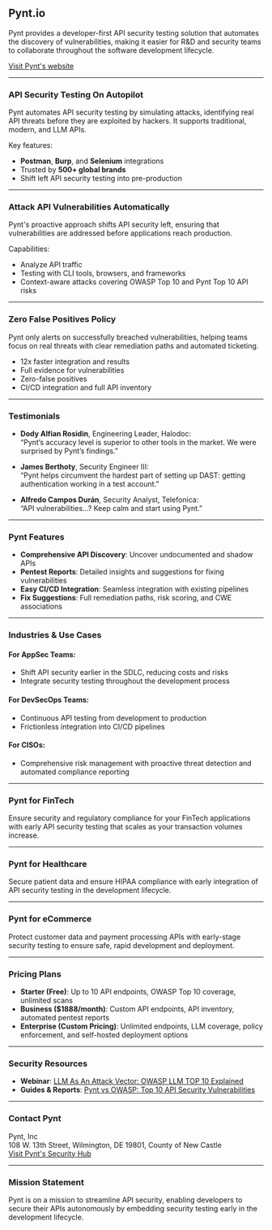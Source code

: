 ## Pynt.io

Pynt provides a developer-first API security testing solution that automates the discovery of vulnerabilities, making it easier for R&D and security teams to collaborate throughout the software development lifecycle.

[Visit Pynt's website](https://www.pynt.io/)

---

### API Security Testing On Autopilot
Pynt automates API security testing by simulating attacks, identifying real API threats before they are exploited by hackers. It supports traditional, modern, and LLM APIs.

Key features:
- **Postman**, **Burp**, and **Selenium** integrations
- Trusted by **500+ global brands**
- Shift left API security testing into pre-production

---

### Attack API Vulnerabilities Automatically
Pynt's proactive approach shifts API security left, ensuring that vulnerabilities are addressed before applications reach production.

Capabilities:
- Analyze API traffic
- Testing with CLI tools, browsers, and frameworks
- Context-aware attacks covering OWASP Top 10 and Pynt Top 10 API risks

---

### Zero False Positives Policy
Pynt only alerts on successfully breached vulnerabilities, helping teams focus on real threats with clear remediation paths and automated ticketing.

- 12x faster integration and results
- Full evidence for vulnerabilities
- Zero-false positives
- CI/CD integration and full API inventory

---

### Testimonials
- **Dody Alfian Rosidin**, Engineering Leader, Halodoc:  
  “Pynt’s accuracy level is superior to other tools in the market. We were surprised by Pynt’s findings.”

- **James Berthoty**, Security Engineer III:  
  “Pynt helps circumvent the hardest part of setting up DAST: getting authentication working in a test account.”

- **Alfredo Campos Durán**, Security Analyst, Telefonica:  
  “API vulnerabilities…? Keep calm and start using Pynt.”

---

### Pynt Features
- **Comprehensive API Discovery**: Uncover undocumented and shadow APIs
- **Pentest Reports**: Detailed insights and suggestions for fixing vulnerabilities
- **Easy CI/CD Integration**: Seamless integration with existing pipelines
- **Fix Suggestions**: Full remediation paths, risk scoring, and CWE associations

---

### Industries & Use Cases

#### For AppSec Teams:
- Shift API security earlier in the SDLC, reducing costs and risks
- Integrate security testing throughout the development process

#### For DevSecOps Teams:
- Continuous API testing from development to production
- Frictionless integration into CI/CD pipelines

#### For CISOs:
- Comprehensive risk management with proactive threat detection and automated compliance reporting

---

### Pynt for FinTech
Ensure security and regulatory compliance for your FinTech applications with early API security testing that scales as your transaction volumes increase.

---

### Pynt for Healthcare
Secure patient data and ensure HIPAA compliance with early integration of API security testing in the development lifecycle.

---

### Pynt for eCommerce
Protect customer data and payment processing APIs with early-stage security testing to ensure safe, rapid development and deployment.

---

### Pricing Plans
- **Starter (Free)**: Up to 10 API endpoints, OWASP Top 10 coverage, unlimited scans
- **Business ($1888/month)**: Custom API endpoints, API inventory, automated pentest reports
- **Enterprise (Custom Pricing)**: Unlimited endpoints, LLM coverage, policy enforcement, and self-hosted deployment options

---

### Security Resources
- **Webinar**: [LLM As An Attack Vector: OWASP LLM TOP 10 Explained](#)
- **Guides & Reports**: [Pynt vs OWASP: Top 10 API Security Vulnerabilities](#)

---

### Contact Pynt
Pynt, Inc  
108 W. 13th Street, Wilmington, DE 19801, County of New Castle  
[Visit Pynt's Security Hub](#)

---

### Mission Statement
Pynt is on a mission to streamline API security, enabling developers to secure their APIs autonomously by embedding security testing early in the development lifecycle.
